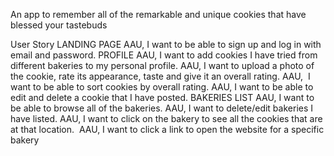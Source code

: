 An app to remember all of the remarkable and unique cookies that have blessed your tastebuds




User Story
LANDING PAGE
AAU, I want to be able to sign up and log in with email and password.
PROFILE
AAU, I want to add cookies I have tried from different bakeries to my personal profile.
AAU, I want to upload a photo of the cookie, rate its appearance, taste and give it an overall rating.
AAU,  I want to be able to sort cookies by overall rating.
AAU, I want to be able to edit and delete a cookie that I have posted.
BAKERIES LIST
AAU, I want to be able to browse all of the bakeries.
AAU, I want to delete/edit bakeries I have listed.
AAU, I want to click on the bakery to see all the cookies that are at that location. 
AAU, I want to click a link to open the website for a specific bakery